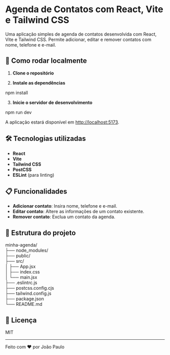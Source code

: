 # Agenda de Contatos com React, Vite e Tailwind CSS

Uma aplicação simples de agenda de contatos desenvolvida com React, Vite e Tailwind CSS. Permite adicionar, editar e remover contatos com nome, telefone e e-mail.

## 🚀 Como rodar localmente

1. **Clone o repositório**


2. **Instale as dependências**

  npm install

3. **Inicie o servidor de desenvolvimento**

  npm run dev


A aplicação estará disponível em [http://localhost:5173](http://localhost:5173).

## 🛠️ Tecnologias utilizadas

- **React**
- **Vite**
- **Tailwind CSS**
- **PostCSS**
- **ESLint** (para linting)

## 📋 Funcionalidades

- **Adicionar contato**: Insira nome, telefone e e-mail.
- **Editar contato**: Altere as informações de um contato existente.
- **Remover contato**: Exclua um contato da agenda.

## 📂 Estrutura do projeto

minha-agenda/<br>
├── node_modules/<br>
├── public/<br>
├── src/<br>
│ ├── App.jsx<br>
│ ├── index.css<br>
│ └── main.jsx<br>
├── .eslintrc.js<br>
├── postcss.config.cjs<br>
├── tailwind.config.js<br>
├── package.json<br>
└── README.md<br>

## 📝 Licença

MIT

---

Feito com ❤️ por João Paulo
